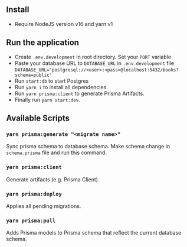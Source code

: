## Install

- Require NodeJS version v16 and yarn v1

## Run the application

- Create `.env.development` in root directory. Set your `PORT` variable
- Paste your database URL to `DATABASE_URL` in `.env.development` file `DATABASE_URL="postgresql://<user>:<pass>@localhost:5432/books?schema=public"`
- Run `start:db` to start Postgres
- Run `yarn i` to install all dependencies.
- Run `yarn prisma:client` to generate Prisma Artifacts.
- Finally run `yarn start:dev`.

## Available Scripts

### `yarn prisma:generate "<migrate name>"`

Sync prisma schema to database schema. Make schema change in `schema.prisma` file and run this command.

### `yarn prisma:client`

Generate artifacts (e.g. Prisma Client)

### `yarn prisma:deploy`

Applies all pending migrations.

### `yarn prisma:pull`

Adds Prisma models to Prisma schema that reflect the current database schema.
